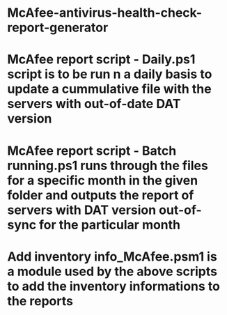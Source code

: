 # McAfee-antivirus-health-check-report-generator

# McAfee report script - Daily.ps1 script is to be run n a daily basis to update a cummulative file with the servers with out-of-date DAT version

# McAfee report script - Batch running.ps1 runs through the files for a specific month in the given folder and outputs the report of servers with DAT version out-of-sync for the particular month

# Add inventory info_McAfee.psm1 is a module used by the above scripts to add the inventory informations to the reports
